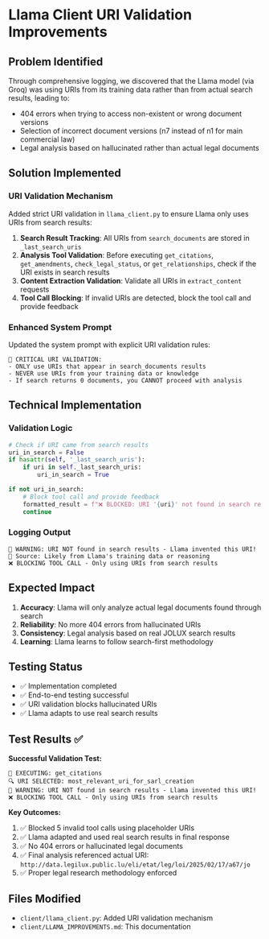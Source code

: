 # Llama Client URI Validation Improvements

## Problem Identified

Through comprehensive logging, we discovered that the Llama model (via Groq) was using URIs from its training data rather than from actual search results, leading to:
- 404 errors when trying to access non-existent or wrong document versions
- Selection of incorrect document versions (n7 instead of n1 for main commercial law)
- Legal analysis based on hallucinated rather than actual legal documents

## Solution Implemented

### URI Validation Mechanism

Added strict URI validation in `llama_client.py` to ensure Llama only uses URIs from search results:

1. **Search Result Tracking**: All URIs from `search_documents` are stored in `_last_search_uris`
2. **Analysis Tool Validation**: Before executing `get_citations`, `get_amendments`, `check_legal_status`, or `get_relationships`, check if the URI exists in search results
3. **Content Extraction Validation**: Validate all URIs in `extract_content` requests
4. **Tool Call Blocking**: If invalid URIs are detected, block the tool call and provide feedback

### Enhanced System Prompt

Updated the system prompt with explicit URI validation rules:
```
🚨 CRITICAL URI VALIDATION:
- ONLY use URIs that appear in search_documents results
- NEVER use URIs from your training data or knowledge  
- If search returns 0 documents, you CANNOT proceed with analysis
```

## Technical Implementation

### Validation Logic
```python
# Check if URI came from search results
uri_in_search = False
if hasattr(self, '_last_search_uris'):
    if uri in self._last_search_uris:
        uri_in_search = True

if not uri_in_search:
    # Block tool call and provide feedback
    formatted_result = f"❌ BLOCKED: URI '{uri}' not found in search results..."
    continue
```

### Logging Output
```
🚨 WARNING: URI NOT found in search results - Llama invented this URI!
🧠 Source: Likely from Llama's training data or reasoning
❌ BLOCKING TOOL CALL - Only using URIs from search results
```

## Expected Impact

1. **Accuracy**: Llama will only analyze actual legal documents found through search
2. **Reliability**: No more 404 errors from hallucinated URIs
3. **Consistency**: Legal analysis based on real JOLUX search results
4. **Learning**: Llama learns to follow search-first methodology

## Testing Status

- ✅ Implementation completed
- ✅ End-to-end testing successful
- ✅ URI validation blocks hallucinated URIs
- ✅ Llama adapts to use real search results

## Test Results ✅

**Successful Validation Test:**
```
🔧 EXECUTING: get_citations
🔍 URI SELECTED: most_relevant_uri_for_sarl_creation
🚨 WARNING: URI NOT found in search results - Llama invented this URI!
❌ BLOCKING TOOL CALL - Only using URIs from search results
```

**Key Outcomes:**
1. ✅ Blocked 5 invalid tool calls using placeholder URIs
2. ✅ Llama adapted and used real search results in final response
3. ✅ No 404 errors or hallucinated legal documents
4. ✅ Final analysis referenced actual URI: `http://data.legilux.public.lu/eli/etat/leg/loi/2025/02/17/a67/jo`
5. ✅ Proper legal research methodology enforced

## Files Modified

- `client/llama_client.py`: Added URI validation mechanism
- `client/LLAMA_IMPROVEMENTS.md`: This documentation
